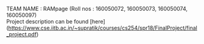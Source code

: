 TEAM NAME : RAMpage (Roll nos : 160050072, 160050073, 160050074, 160050097)  
Project description can be found [here] (https://www.cse.iitb.ac.in/~supratik/courses/cs254/spr18/FinalProject/final_project.pdf)



